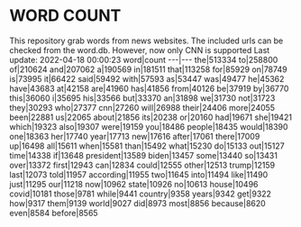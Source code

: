 # WORD COUNT
This repository grab words from news websites. The included urls can be checked from the word.db.
However, now only CNN is supported
Last update: 2022-04-18 00:00:23
word|count
---|---
the|513334
to|258800
of|210624
and|207062
a|190569
in|181511
that|113258
for|85929
on|78749
is|73995
it|66422
said|59492
with|57593
as|53447
was|49477
he|45362
have|43683
at|42158
are|41960
has|41856
from|40126
be|37919
by|36770
this|36060
i|35695
his|33566
but|33370
an|31898
we|31730
not|31723
they|30293
who|27377
cnn|27260
will|26988
their|24406
more|24055
been|22881
us|22065
about|21856
its|20238
or|20160
had|19671
she|19421
which|19323
also|19307
were|19159
you|18486
people|18435
would|18390
one|18363
her|17740
year|17713
new|17616
after|17061
there|17009
up|16498
all|15611
when|15581
than|15492
what|15230
do|15133
out|15127
time|14338
if|13648
president|13589
biden|13457
some|13440
so|13431
over|13372
first|12943
can|12834
could|12555
other|12513
trump|12159
last|12073
told|11957
according|11955
two|11645
into|11494
like|11490
just|11295
our|11218
now|10962
state|10926
no|10613
house|10496
covid|10181
those|9781
while|9441
country|9358
years|9342
get|9322
how|9317
them|9139
world|9027
did|8973
most|8856
because|8620
even|8584
before|8565
